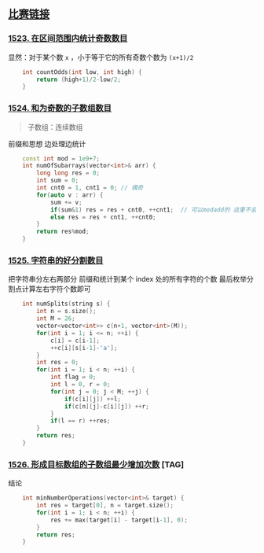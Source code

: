 ## [比赛链接](https://leetcode.cn/contest/biweekly-contest-31/)

### [1523. 在区间范围内统计奇数数目](https://leetcode.cn/problems/count-odd-numbers-in-an-interval-range/)

显然：对于某个数 `x`  ，小于等于它的所有奇数个数为 `(x+1)/2`

```c++
    int countOdds(int low, int high) {
        return (high+1)/2-low/2;
    }
```

### [1524. 和为奇数的子数组数目](https://leetcode.cn/problems/number-of-sub-arrays-with-odd-sum/)

>    子数组：连续数组

前缀和思想 边处理边统计

```c++
    const int mod = 1e9+7;
    int numOfSubarrays(vector<int>& arr) {
        long long res = 0;
        int sum = 0;
        int cnt0 = 1, cnt1 = 0; // 偶奇
        for(auto v : arr) {
            sum += v;
            if(sum&1) res = res + cnt0, ++cnt1;  // 可以modadd的 这里不会超过long long所以略去
            else res = res + cnt1, ++cnt0;
        }
        return res%mod;
    }
```

### [1525. 字符串的好分割数目](https://leetcode.cn/problems/number-of-good-ways-to-split-a-string/)

把字符串分左右两部分 前缀和统计到某个 index 处的所有字符的个数 最后枚举分割点计算左右字符个数即可

```c++
    int numSplits(string s) {
        int n = s.size();
        int M = 26;
        vector<vector<int>> c(n+1, vector<int>(M));
        for(int i = 1; i <= n; ++i) {
            c[i] = c[i-1];
            ++c[i][s[i-1]-'a'];
        }
        int res = 0;
        for(int i = 1; i < n; ++i) {
            int flag = 0;
            int l = 0, r = 0;
            for(int j = 0; j < M; ++j) {
                if(c[i][j]) ++l;
                if(c[n][j]-c[i][j]) ++r;
            }
            if(l == r) ++res;
        }
        return res;
    }
```

### [1526. 形成目标数组的子数组最少增加次数](https://leetcode.cn/problems/minimum-number-of-increments-on-subarrays-to-form-a-target-array/) [TAG]

结论

```c++
    int minNumberOperations(vector<int>& target) {
        int res = target[0], n = target.size();
        for(int i = 1; i < n; ++i) {
            res += max(target[i] - target[i-1], 0);
        }
        return res;
    }
```
